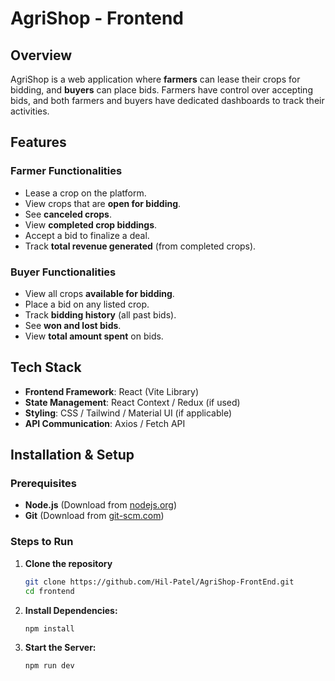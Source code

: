 # AgriShop - Frontend  

## Overview  
AgriShop is a web application where **farmers** can lease their crops for bidding, and **buyers** can place bids. Farmers have control over accepting bids, and both farmers and buyers have dedicated dashboards to track their activities.  

## Features  

### **Farmer Functionalities**  
- Lease a crop on the platform.  
- View crops that are **open for bidding**.  
- See **canceled crops**.  
- View **completed crop biddings**.  
- Accept a bid to finalize a deal.  
- Track **total revenue generated** (from completed crops).  

### **Buyer Functionalities**  
- View all crops **available for bidding**.  
- Place a bid on any listed crop.  
- Track **bidding history** (all past bids).  
- See **won and lost bids**.  
- View **total amount spent** on bids.  

## Tech Stack  
- **Frontend Framework**: React (Vite Library)  
- **State Management**: React Context / Redux (if used)  
- **Styling**: CSS / Tailwind / Material UI (if applicable)  
- **API Communication**: Axios / Fetch API  

## Installation & Setup  

### **Prerequisites**  
- **Node.js** (Download from [nodejs.org](https://nodejs.org/))  
- **Git** (Download from [git-scm.com](https://git-scm.com/))  

### **Steps to Run**  

1. **Clone the repository**  
   ```bash
   git clone https://github.com/Hil-Patel/AgriShop-FrontEnd.git
   cd frontend
2. **Install Dependencies:**
   ```bash
   npm install
   ```
3. **Start the Server:**
   ```bash
   npm run dev
   ```

